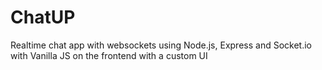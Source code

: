 <!-- ABOUT THE PROJECT -->
# ChatUP
Realtime chat app with websockets using Node.js, Express and Socket.io with Vanilla JS on the frontend with a custom UI 

